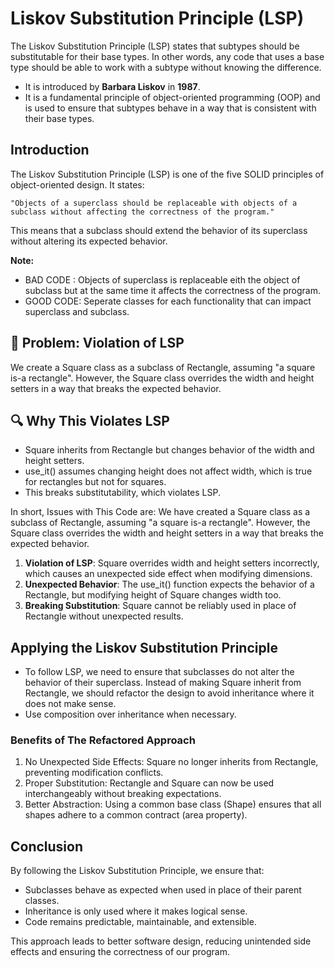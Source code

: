 # Liskov Substitution Principle (LSP)
The Liskov Substitution Principle (LSP) states that subtypes should be substitutable for their base types. In other words, any code that uses a base type should be able to work with a subtype without knowing the difference. <br>
-   It is introduced by **Barbara Liskov** in **1987**. <br>
-   It is a fundamental principle of object-oriented programming (OOP) and is used to ensure that subtypes behave in a way that is consistent with their base types. <br>

##  Introduction

The Liskov Substitution Principle (LSP) is one of the five SOLID principles of object-oriented design. It states:
```
"Objects of a superclass should be replaceable with objects of a subclass without affecting the correctness of the program."
```
This means that a subclass should extend the behavior of its superclass without altering its expected behavior. <br>


**Note:**
-   BAD CODE : Objects of superclass is replaceable eith the object of subclass but at the same time it affects the correctness of the program.
-   GOOD CODE: Seperate classes for each functionality that can impact superclass and subclass.

##  🚫 Problem: Violation of LSP

We create a Square class as a subclass of Rectangle, assuming "a square is-a rectangle". However, the Square class overrides the width and height setters in a way that breaks the expected behavior.

##  🔍 Why This Violates LSP
-   Square inherits from Rectangle but changes behavior of the width and height setters.<br>
-   use_it() assumes changing height does not affect width, which is true for rectangles but not for squares.<br>
-   This breaks substitutability, which violates LSP.<br>

In short,  Issues with This Code are:
We have created a Square class as a subclass of Rectangle, assuming "a square is-a rectangle". However, the Square class overrides the width and height setters in a way that breaks the expected behavior. <br>

1. **Violation of LSP**: Square overrides width and height setters incorrectly, which causes an unexpected side effect when modifying dimensions. <br>
2. **Unexpected Behavior**: The use_it() function expects the behavior of a Rectangle, but modifying height of Square changes width too. <br>
3. **Breaking Substitution**: Square cannot be reliably used in place of Rectangle without unexpected results. <br>

##   Applying the Liskov Substitution Principle
-   To follow LSP, we need to ensure that subclasses do not alter the behavior of their superclass. Instead of making Square inherit from Rectangle, we should refactor the design to avoid inheritance where it does not make sense. <br>
-   Use composition over inheritance when necessary. <br>

###  Benefits of The Refactored Approach

1.  No Unexpected Side Effects: Square no longer inherits from Rectangle, preventing modification conflicts. <br>
2.  Proper Substitution: Rectangle and Square can now be used interchangeably without breaking expectations. <br>
3.  Better Abstraction: Using a common base class (Shape) ensures that all shapes adhere to a common contract (area property). <br>

##  Conclusion

By following the Liskov Substitution Principle, we ensure that:
-   Subclasses behave as expected when used in place of their parent classes. <br>
-   Inheritance is only used where it makes logical sense. <br>
-   Code remains predictable, maintainable, and extensible. <br>

This approach leads to better software design, reducing unintended side effects and ensuring the correctness of our program.

